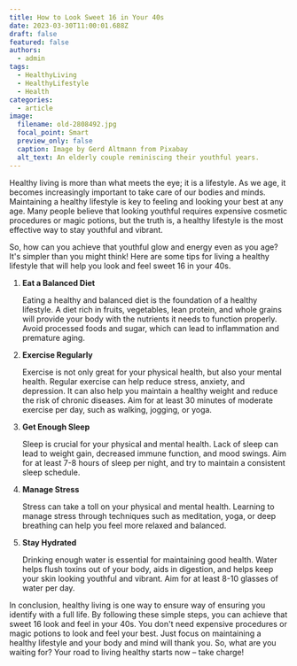 ```yaml
---
title: How to Look Sweet 16 in Your 40s
date: 2023-03-30T11:00:01.688Z
draft: false
featured: false
authors:
  - admin
tags:
  - HealthyLiving
  - HealthyLifestyle
  - Health
categories:
  - article
image:
  filename: old-2808492.jpg
  focal_point: Smart
  preview_only: false
  caption: Image by Gerd Altmann from Pixabay
  alt_text: An elderly couple reminiscing their youthful years.
---
```

Healthy living is more than what meets the eye; it is a lifestyle. As we age, it becomes increasingly important to take care of our bodies and minds. Maintaining a healthy lifestyle is key to feeling and looking your best at any age. Many people believe that looking youthful requires expensive cosmetic procedures or magic potions, but the truth is, a healthy lifestyle is the most effective way to stay youthful and vibrant.

So, how can you achieve that youthful glow and energy even as you age? It's simpler than you might think! Here are some tips for living a healthy lifestyle that will help you look and feel sweet 16 in your 40s.

1. **Eat a Balanced Diet**

   Eating a healthy and balanced diet is the foundation of a healthy lifestyle. A diet rich in fruits, vegetables, lean protein, and whole grains will provide your body with the nutrients it needs to function properly. Avoid processed foods and sugar, which can lead to inflammation and premature aging.
2. **Exercise Regularly**

   Exercise is not only great for your physical health, but also your mental health. Regular exercise can help reduce stress, anxiety, and depression. It can also help you maintain a healthy weight and reduce the risk of chronic diseases. Aim for at least 30 minutes of moderate exercise per day, such as walking, jogging, or yoga.
3. **Get Enough Sleep**

   Sleep is crucial for your physical and mental health. Lack of sleep can lead to weight gain, decreased immune function, and mood swings. Aim for at least 7-8 hours of sleep per night, and try to maintain a consistent sleep schedule.
4. **Manage Stress**

   Stress can take a toll on your physical and mental health. Learning to manage stress through techniques such as meditation, yoga, or deep breathing can help you feel more relaxed and balanced.
5. **Stay Hydrated**

   Drinking enough water is essential for maintaining good health. Water helps flush toxins out of your body, aids in digestion, and helps keep your skin looking youthful and vibrant. Aim for at least 8-10 glasses of water per day.

In conclusion, healthy living is one way to ensure way of ensuring you identify with a full life. By following these simple steps, you can achieve that sweet 16 look and feel in your 40s. You don't need expensive procedures or magic potions to look and feel your best. Just focus on maintaining a healthy lifestyle and your body and mind will thank you. So, what are you waiting for? Your road to living healthy starts now – take charge!